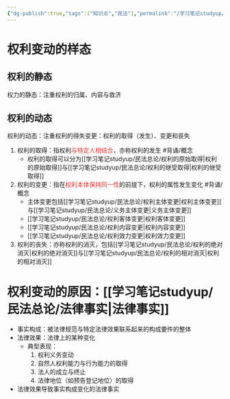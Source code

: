 ```yaml
---
{"dg-publish":true,"tags":["知识点","民法"],"permalink":"/学习笔记studyup/民法总论/权利变动/","dgPassFrontmatter":true,"created":"2024-07-16T10:23:34.784+08:00","updated":"2024-10-27T20:00:34.445+08:00"}
---
```


# 权利变动的样态
## 权利的静态
权力的静态：注重权利的归属、内容与救济
## 权利的动态
权利的动态：注重权利的得失变更：权利的取得（发生）、变更和丧失
1. 权利的取得：指权利<font color="#d83931">与特定人相结合</font>，亦称权利的发生 #背诵/概念 
	- 权利的取得可以分为[[学习笔记studyup/民法总论/权利的原始取得\|权利的原始取得]]与[[学习笔记studyup/民法总论/权利的继受取得\|权利的继受取得]]
2. 权利的变更：指在<font color="#d83931">权利本体保持同一性</font>的前提下，权利的属性发生变化 #背诵/概念 
	- 主体变更包括[[学习笔记studyup/民法总论/权利主体变更\|权利主体变更]]与[[学习笔记studyup/民法总论/义务主体变更\|义务主体变更]]
	- [[学习笔记studyup/民法总论/权利客体变更\|权利客体变更]]
	- [[学习笔记studyup/民法总论/权利内容变更\|权利内容变更]]
	- [[学习笔记studyup/民法总论/权利效力变更\|权利效力变更]]
3. 权利的丧失：亦称权利的消灭，包括[[学习笔记studyup/民法总论/权利的绝对消灭\|权利的绝对消灭]]与[[学习笔记studyup/民法总论/权利的相对消灭\|权利的相对消灭]]

# 权利变动的原因：[[学习笔记studyup/民法总论/法律事实\|法律事实]]
- 事实构成：被法律规范与特定法律效果联系起来的构成要件的整体 
- 法律效果：法律上的某种变化 
	- 典型表现：
		1. 权利义务变动
		2. 自然人权利能力与行为能力的取得
		3. 法人的成立与终止
		4. 法律地位（如预告登记地位）的取得
- 法律效果导致事实构成变化的法律事实
